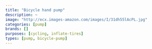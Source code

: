 ```yaml
---
title: "Bicycle hand pump"
description: ~
image: "http://ecx.images-amazon.com/images/I/31dh55lAcPL.jpg"
categories: [pump]
brands: []
purposes: [cycling, inflate-tires]
types: [pump, bicycle-pump]
---
```

